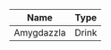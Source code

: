 <!-- ### NOTE: This file should not be edited by hand. Please edit the .csv file. -->
|   Name   | Type|
|----------|-----|
|Amygdazzla|Drink|